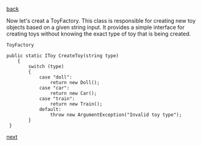 [back](./page05.md)

Now let's creat a ToyFactory.  This class is responsible for creating new toy objects based on a given string input. It provides a simple interface for creating toys without knowing the exact type of toy that is being created.

```
ToyFactory
```


```
public static IToy CreateToy(string type)
    {
        switch (type)
        {
            case "doll":
                return new Doll();
            case "car":
                return new Car();
            case "train":
                return new Train();
            default:
                throw new ArgumentException("Invalid toy type");
        }
 }

```

[next](./page07.md)


